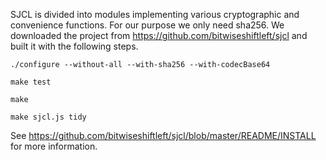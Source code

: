 SJCL is divided into modules implementing various cryptographic and
convenience functions. For our purpose we only need sha256.
We downloaded the project from
https://github.com/bitwiseshiftleft/sjcl
and built it with the following steps.

`./configure --without-all --with-sha256 --with-codecBase64`

`make test`

`make`

`make sjcl.js tidy`

See
https://github.com/bitwiseshiftleft/sjcl/blob/master/README/INSTALL
for more information.